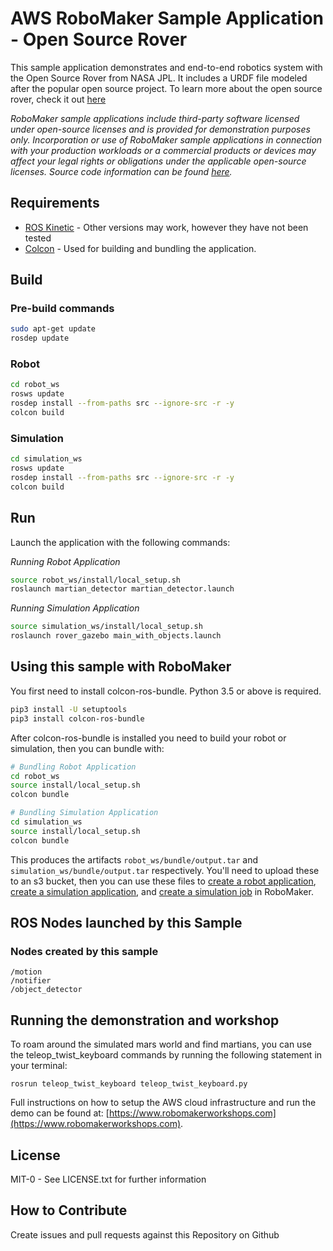 # AWS RoboMaker Sample Application - Open Source Rover

This sample application demonstrates and end-to-end robotics system with the Open Source Rover from NASA JPL. It includes a URDF file modeled after the popular open source project. To learn more about the open source rover, check it out [here](https://opensourcerover.jpl.nasa.gov/)

_RoboMaker sample applications include third-party software licensed under open-source licenses and is provided for demonstration purposes only. Incorporation or use of RoboMaker sample applications in connection with your production workloads or a commercial products or devices may affect your legal rights or obligations under the applicable open-source licenses. Source code information can be found [here](https://s3.console.aws.amazon.com/s3/buckets/robomaker-applications-us-east-1-72fc243f9355/hello-world/?region=us-east-1)._

## Requirements

- [ROS Kinetic](http://wiki.ros.org/kinetic/Installation/Ubuntu) - Other versions may work, however they have not been tested
- [Colcon](https://colcon.readthedocs.io/en/released/user/installation.html) - Used for building and bundling the application. 

## Build

### Pre-build commands

```bash
sudo apt-get update
rosdep update
```

### Robot

```bash
cd robot_ws
rosws update
rosdep install --from-paths src --ignore-src -r -y
colcon build
```

### Simulation

```bash
cd simulation_ws
rosws update
rosdep install --from-paths src --ignore-src -r -y
colcon build
```

## Run

Launch the application with the following commands:

*Running Robot Application*
```bash
source robot_ws/install/local_setup.sh
roslaunch martian_detector martian_detector.launch
```

*Running Simulation Application*
```bash
source simulation_ws/install/local_setup.sh
roslaunch rover_gazebo main_with_objects.launch
```

## Using this sample with RoboMaker

You first need to install colcon-ros-bundle. Python 3.5 or above is required. 

```bash
pip3 install -U setuptools
pip3 install colcon-ros-bundle
```

After colcon-ros-bundle is installed you need to build your robot or simulation, then you can bundle with:

```bash
# Bundling Robot Application
cd robot_ws
source install/local_setup.sh
colcon bundle

# Bundling Simulation Application
cd simulation_ws
source install/local_setup.sh
colcon bundle
```

This produces the artifacts `robot_ws/bundle/output.tar` and `simulation_ws/bundle/output.tar` respectively. 
You'll need to upload these to an s3 bucket, then you can use these files to 
[create a robot application](https://docs.aws.amazon.com/robomaker/create-robot-application.html),  
[create a simulation application](https://docs.aws.amazon.com/robomaker/create-simulation-application.html), 
and [create a simulation job](https://docs.aws.amazon.com/robomaker/create-simulation-job.html) in RoboMaker.

## ROS Nodes launched by this Sample 

### Nodes created by this sample

```
/motion
/notifier
/object_detector
```


## Running the demonstration and workshop

To roam around the simulated mars world and find martians, you can use the teleop_twist_keyboard commands by running the following statement in your terminal:

```
rosrun teleop_twist_keyboard teleop_twist_keyboard.py
```

Full instructions on how to setup the AWS cloud infrastructure and run the demo can be found at: [https://www.robomakerworkshops.com](https://www.robomakerworkshops.com).

## License

MIT-0 - See LICENSE.txt for further information

## How to Contribute

Create issues and pull requests against this Repository on Github


